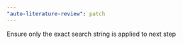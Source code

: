 ```yaml
---
"auto-literature-review": patch
---
```


Ensure only the exact search string is applied to next step
